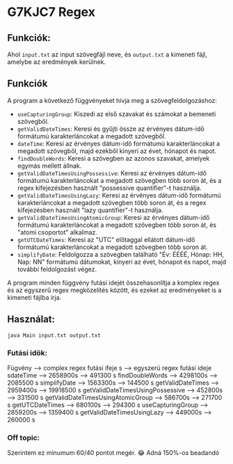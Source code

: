 # G7KJC7 Regex

## Funkciók:


Ahol `input.txt` az input szövegfájl neve, és `output.txt` a kimeneti fájl, amelybe az eredmények kerülnek.

## Funkciók

A program a következő függvényeket hívja meg a szövegfeldolgozáshoz:

- `useCapturingGroup`: Kiszedi az első szavakat és számokat a bemeneti szövegből.
- `getValidDateTimes`: Keresi és gyűjti össze az érvényes dátum-idő formátumú karakterláncokat a megadott szövegből.
- `dateTime`: Keresi az érvényes dátum-idő formátumú karakterláncokat a megadott szövegből, majd ezekből kinyeri az évet, hónapot és napot.
- `findDoubleWords`: Keresi a szövegben az azonos szavakat, amelyek egymás mellett állnak.
- `getValidDateTimesUsingPossessive`: Keresi az érvényes dátum-idő formátumú karakterláncokat a megadott szövegben több soron át, és a regex kifejezésben használt "possessive quantifier"-t használja.
- `getValidDateTimesUsingLazy`: Keresi az érvényes dátum-idő formátumú karakterláncokat a megadott szövegben több soron át, és a regex kifejezésben használt "lazy quantifier"-t használja.
- `getValidDateTimesUsingAtomicGroup`: Keresi az érvényes dátum-idő formátumú karakterláncokat a megadott szövegben több soron át, és "atomi csoportot" alkalmaz.
- `getUTCDateTimes`: Keresi az "UTC" előtaggal ellátott dátum-idő formátumú karakterláncokat a megadott szövegben több soron át.
- `simplifyDate`: Feldolgozza a szövegben található "Év: ÉÉÉÉ, Hónap: HH, Nap: NN" formátumú dátumokat, kinyeri az évet, hónapot és napot, majd további feldolgozást végez.

A program minden függvény futási idejét összehasonlítja a komplex regex és az egyszerű regex megközelítés között, és ezeket az eredményeket is a kimeneti fájlba írja.


## Használat:

`java Main input.txt output.txt`

### Futási idök:
Fügvény --> complex regex futási ifeje s --> egyszerü regex futási ideje sdateTime --> 2658900s --> 491300 s
findDoubleWords --> 4298100s --> 2085500 s
simplifyDate --> 1563300s --> 144500 s
getValidDateTimes --> 2959400s --> 19918500 s
getValidDateTimesUsingPossessive --> 452800s --> 331500 s
getValidDateTimesUsingAtomicGroup --> 586700s --> 271700 s
getUTCDateTimes --> 680100s --> 294300 s
useCapturingGroup --> 2859200s --> 1359400 s
getValidDateTimesUsingLazy --> 449000s --> 260000 s

### Off topic:
Szerintem ez minumum 60/40 pontot megér. 😂 Adná 150%-os beadandó

